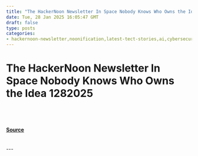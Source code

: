 ```yaml
---
title: "The HackerNoon Newsletter In Space Nobody Knows Who Owns the Idea 1282025"
date: Tue, 28 Jan 2025 16:05:47 GMT
draft: false
type: posts
categories: 
- hackernoon-newsletter,noonification,latest-tect-stories,ai,cybersecurity,spacetech,deduplication,web-development
---
```

# The HackerNoon Newsletter In Space Nobody Knows Who Owns the Idea 1282025

<br/>

<br/>


#### [Source](https://hackernoon.com/1-28-2025-newsletter?source=rss)

<br/>
---
